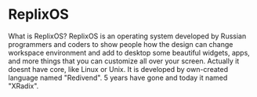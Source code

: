 # ReplixOS
What is ReplixOS?
ReplixOS is an operating system developed by Russian programmers and coders to show people how the design
can change workspace environment and add to desktop some beautiful widgets, apps, and more things that you
can customize all over your screen. Actually it doesnt have core, like Linux or Unix. It is developed by
own-created language named "Redivend". 5 years have gone and today it named "XRadix".
